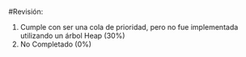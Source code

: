 #Revisión:

1. Cumple con ser una cola de prioridad, pero no fue implementada utilizando un árbol Heap (30%)
2. No Completado (0%)
